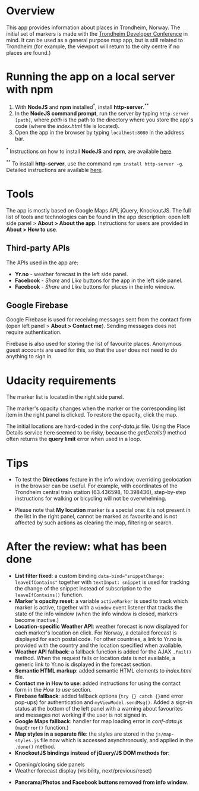 # Overview
This app provides information about places in Trondheim, Norway. The initial set of markers is made with the [Trondheim Developer Conference](https://2017.trondheimdc.no/) in mind. It can be used as a general purpose map app, but is still related to Trondheim (for example, the viewport will return to the city centre if no places are found.)

<!-- It is hosted on GitHub and is available at [ekaterina-nikonova.github.io/tdc-map/](https://ekaterina-nikonova.github.io/tdc-map/). -->

# Running the app on a local server with npm
1. With **NodeJS** and **npm** installed<sup>\*</sup>, install **http-server**.<sup>\*\*</sup>
2. In the **NodeJS command prompt**, run the server by typing `http-server [path]`, where _path_ is the path to the directory where you store the app's code (where the _index.html_ file is located).
3. Open the app in the browser by typing `localhost:8080` in the address bar.

<sup>\*</sup> Instructions on how to install **NodeJS** and **npm**, are available [here](https://www.npmjs.com/get-npm).

<sup>\*\*</sup> To install **http-server**, use the command `npm install http-server -g`. Detailed instructions are available [here](https://www.npmjs.com/package/http-server).

# Tools

The app is mostly based on Google Maps API, jQuery, KnockoutJS. The full list of tools and technologies can be found in the app description: open left side panel > **About > About the app**. Instructions for users are provided in **About > How to use**.

## Third-party APIs
The APIs used in the app are:
 - **Yr.no** - weather forecast in the left side panel.
 - **Facebook** - _Share_ and _Like_ buttons for the app in the left side panel.
 - **Facebook** - _Share_ and _Like_ buttons for places in the info window.

## Google Firebase
Google Firebase is used for receiving messages sent from the contact form (open left panel > **About > Contact me**). Sending messages does not require authentication.

Firebase is also used for storing the list of favourite places. Anonymous guest accounts are used for this, so that the user does not need to do anything to sign in.

# Udacity requirements

The marker list is located in the right side panel.

The marker's opacity changes when the marker or the corresponding list item in the right panel is clicked. To restore the opacity, click the map.

The initial locations are hard-coded in the _conf-data.js_ file. Using the Place Details service here seemed to be risky, because the _getDetails()_ method often returns the **query limit** error when used in a loop.

# Tips
 - To test the **Directions** feature in the info window, overriding geolocation in the browser can be useful. For example, with coordinates of the Trondheim central train station (63.436598, 10.398436), step-by-step instructions for walking or bicycling will not be overwhelming.

 - Please note that **My location** marker is a special one: it is not present in the list in the right panel, cannot be marked as favourite and is not affected by such actions as clearing the map, filtering or search.

# After the review: what has been done
 - **List filter fixed**: a custom binding `data-bind="snippetChange: leaveIfContains"` together with `textInput: snippet` is used for tracking the change of the snippet instead of subscription to the `leaveIfContains()` function.
 - **Marker's opacity reset**: a variable `activeMarker` is used to track which marker is active, together with a `window` event listener that tracks the state of the info window (when the info window is closed, markers become inactive.)
 - **Location-specific Weather API**: weather forecast is now displayed for each marker's location on click. For Norway, a detailed forecast is displayed for each postal code. For other countries, a link to Yr.no is provided with the country and the location specified when available.
 - **Weather API fallback**: a fallback function is added for the AJAX `.fail()` method. When the request fails or location data is not available, a generic link to Yr.no is displayed in the forecast section.
 - **Semantic HTML markup**: added semantic HTML elements to _index.html_ file.
 - **Contact me in How to use**: added instructions for using the contact form in the _How to use_ section.
 - **Firebase fallback**: added fallback options (`try {} catch {}`and error pop-ups) for authentication and `myViewModel.sendMsg()`. Added a sign-in status at the bottom of the left panel with a warning about favourites and messages not working if the user is not signed in.
 - **Google Maps fallback**: handler for map loading error in _conf-data.js_ (`mapError()` function.)
 - **Map styles in a separate file**: the styles are stored in the `js/map-styles.js` file now which is accessed asynchronously, and applied in the `.done()` method.
 - **KnockoutJS bindings instead of jQuery/JS DOM methods for**:
  * Opening/closing side panels
  * Weather forecast display (visibility, next/previous/reset)
 - **Panorama/Photos and Facebook buttons removed from info window**.
